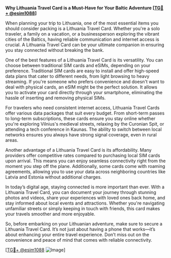 **Why Lithuania Travel Card is a Must-Have for Your Baltic Adventure [[TG💪+ @esim1088](https://t.me/s/esim1088)]**

When planning your trip to Lithuania, one of the most essential items you should consider packing is a Lithuania Travel Card. Whether you're a solo traveler, a family on a vacation, or a businessperson exploring the vibrant cities of the Baltics, having reliable communication and internet access is crucial. A Lithuania Travel Card can be your ultimate companion in ensuring you stay connected without breaking the bank.

One of the best features of a Lithuania Travel Card is its versatility. You can choose between traditional SIM cards and eSIMs, depending on your preference. Traditional SIM cards are easy to install and offer high-speed data plans that cater to different needs, from light browsing to heavy streaming. If you're someone who prefers convenience and doesn't want to deal with physical cards, an eSIM might be the perfect solution. It allows you to activate your card directly through your smartphone, eliminating the hassle of inserting and removing physical SIMs.

For travelers who need consistent internet access, Lithuania Travel Cards offer various data packages that suit every budget. From short-term passes to long-term subscriptions, these cards ensure you stay online whether you're exploring Vilnius's medieval streets, relaxing by the Curonian Spit, or attending a tech conference in Kaunas. The ability to switch between local networks ensures you always have strong signal coverage, even in rural areas.

Another advantage of a Lithuania Travel Card is its affordability. Many providers offer competitive rates compared to purchasing local SIM cards upon arrival. This means you can enjoy seamless connectivity right from the moment you step off the plane. Additionally, some cards come with roaming agreements, allowing you to use your data across neighboring countries like Latvia and Estonia without additional charges.

In today’s digital age, staying connected is more important than ever. With a Lithuania Travel Card, you can document your journey through stunning photos and videos, share your experiences with loved ones back home, and stay informed about local events and attractions. Whether you're navigating unfamiliar streets or simply keeping in touch with friends, this card makes your travels smoother and more enjoyable.

So, before embarking on your Lithuanian adventure, make sure to secure a Lithuania Travel Card. It’s not just about having a phone that works—it’s about enhancing your entire travel experience. Don’t miss out on the convenience and peace of mind that comes with reliable connectivity. 

[[TG💪+ @esim1088](https://t.me/s/esim1088) ![Image](https://i.postimg.cc/Y0z9fWf4/image.png)]